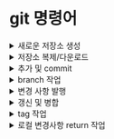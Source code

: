 # __git 명령어__
<details>
<summary>새로운 저장소 생성</summary>

```
$ git init
```
</details>

<details>
<summary>저장소 복제/다운로드</summary>

```
$ git clone <https:.. URL>	
$ git clone /로컬/저장소/경로
$ git clone 사용자명@호스트:/원격/저장소/경로
```
</details>

<details>
<summary>추가 및 commit</summary>

```
$ git add <파일명>
$ git add *
$ git add -A
$ git commit -m "커밋 메시지"
$ git status
```
</details>

<details>
<summary>branch 작업</summary>

```
$ git branch
$ git branch <브랜치이름>
$ git checkout -b <브랜치이름>
$ git checkout master
$ git branch -d <브랜치이름>
$ git push origin <브랜치이름>
$ git push -u < remote > <브랜치이름>
$ git pull < remote > <브랜치이름>
```
</details>

<details>
<summary>변경 사항 발행</summary>

```
$ git push origin master
$ git push < remote > <브랜치이름>
$ git push -u < remote > <브랜치이름>
$ git remote add origin <등록된 원격 서버 주소>
$ git remote remove <등록된 클라우드 주소>
```
</details>
<details>
<summary>갱신 및 병합</summary>

```
$ git pull
$ git merge <다른 브랜치이름>
$ git add <파일명>
$ git diff <브랜치이름><다른 브랜치이름>
```
</details>

<details>
<summary>tag 작업</summary>

```
$ git log
```
</details>

<details>
<summary>로컬 변경사항 return 작업</summary>

```
$ git checkout -- <파일명>
$ git fetch origin
```
</details>
